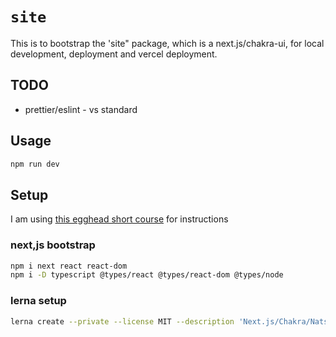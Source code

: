 # `site`

This is to bootstrap the 'site" package, which is a next.js/chakra-ui, for local development, deployment and vercel deployment.

## TODO

- prettier/eslint - vs standard

## Usage

```bash
npm run dev
```

## Setup

I am using [this egghead short course](https://next.egghead.io/lessons/react-initialize-a-next-js-9-project-with-typescript) for instructions
### next,js bootstrap

```bash
npm i next react react-dom
npm i -D typescript @types/react @types/react-dom @types/node
```

### lerna setup

```bash
lerna create --private --license MIT --description 'Next.js/Chakra/Nats/Websocket demo' site
```
